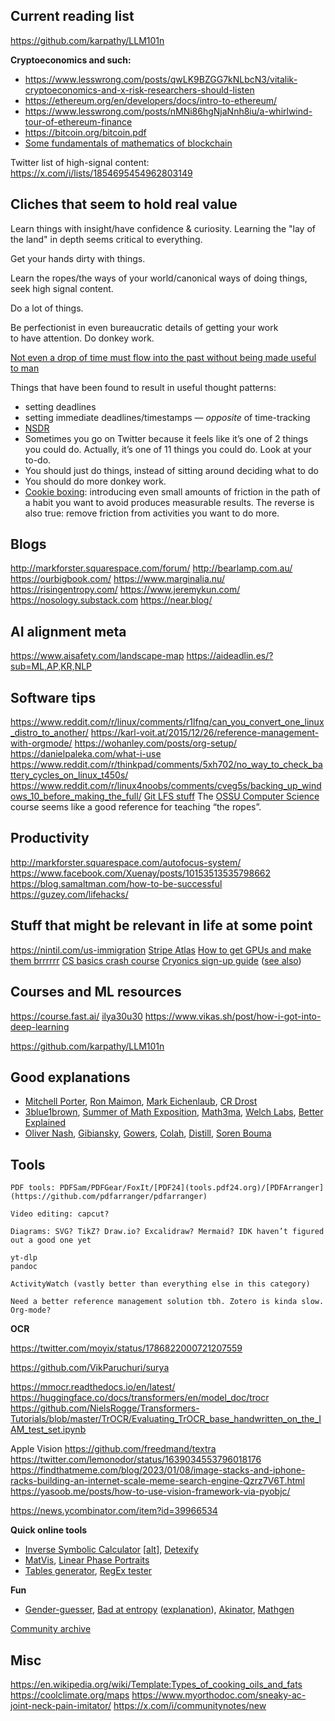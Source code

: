 ## Current reading list

https://github.com/karpathy/LLM101n

**Cryptoeconomics and such:**
- https://www.lesswrong.com/posts/qwLK9BZGG7kNLbcN3/vitalik-cryptoeconomics-and-x-risk-researchers-should-listen
- https://ethereum.org/en/developers/docs/intro-to-ethereum/
- https://www.lesswrong.com/posts/nMNi86hgNjaNnh8iu/a-whirlwind-tour-of-ethereum-finance
- https://bitcoin.org/bitcoin.pdf
- [Some fundamentals of mathematics of blockchain](https://drive.google.com/file/d/1aFQD06IlRnv--6O_R1-JTOVUlkJiK9OJ/view?usp=sharing)

Twitter list of high-signal content: https://x.com/i/lists/1854695454962803149

## Cliches that seem to hold real value

Learn things with insight/have confidence & curiosity. Learning the "lay of the land" in depth seems critical to everything.

Get your hands dirty with things.

Learn the ropes/the ways of your world/canonical ways of doing things, seek high signal content.

Do a lot of things.

Be perfectionist in even bureaucratic details of getting your work to have attention. Do donkey work.

[Not even a drop of time must flow into the past without being made useful to man](https://en.wikipedia.org/wiki/Parakramabahu_I)

Things that have been found to result in useful thought patterns:

- setting deadlines
- setting immediate deadlines/timestamps — *opposite* of time-tracking
- [NSDR](https://www.youtube.com/watch?v=AKGrmY8OSHM)
- Sometimes you go on Twitter because it feels like it’s one of 2 things you could do. Actually, it’s one of 11 things you could do. Look at your to-do.
- You should just do things, instead of sitting around deciding what to do
- You should do more donkey work.
- [Cookie boxing](https://x.com/kitten_beloved/status/1792668447366943000): introducing even small amounts of friction in the path of a habit you want to avoid produces measurable results. The reverse is also true: remove friction from activities you want to do more.


## Blogs

http://markforster.squarespace.com/forum/
http://bearlamp.com.au/
https://ourbigbook.com/
https://www.marginalia.nu/
https://risingentropy.com/
https://www.jeremykun.com/
https://nosology.substack.com
https://near.blog/

## AI alignment meta

https://www.aisafety.com/landscape-map
https://aideadlin.es/?sub=ML,AP,KR,NLP

## Software tips

https://www.reddit.com/r/linux/comments/r1lfnq/can_you_convert_one_linux_distro_to_another/
https://karl-voit.at/2015/12/26/reference-management-with-orgmode/
https://wohanley.com/posts/org-setup/
https://danielpaleka.com/what-i-use
https://www.reddit.com/r/thinkpad/comments/5xh702/no_way_to_check_battery_cycles_on_linux_t450s/
https://www.reddit.com/r/linux4noobs/comments/cveg5s/backing_up_windows_10_before_making_the_full/
[Git LFS stuff](https://chatgpt.com/share/66f84fbc-5638-8005-83f0-a73f1bc97652)
The [OSSU Computer Science](https://github.com/ossu/computer-science) course seems like a good reference for teaching “the ropes”.

## Productivity

http://markforster.squarespace.com/autofocus-system/
https://www.facebook.com/Xuenay/posts/10153513535798662
https://blog.samaltman.com/how-to-be-successful
https://guzey.com/lifehacks/

## Stuff that might be relevant in life at some point

https://nintil.com/us-immigration
[Stripe Atlas](https://www.reddit.com/r/ycombinator/comments/17qmdx5/if_you_consider_stripe_atlas_heres_a_cheaper_way/)
[How to get GPUs and make them brrrrrr](https://docs.google.com/document/d/1_Te7AdtJrHLIzaVsSFxu03eGeCV8aw_QJkDXOo5tSUU/edit?tab=t.0#heading=h.ni2mkpurj7yt)
[CS basics crash course](https://x.com/arpit20adlakha/status/1805084468870521100)
[Cryonics sign-up guide](https://www.lesswrong.com/s/weBHYgBXg9thEQNEe/p/2cYebKxNp47PapHTL) ([see also](https://ralphmerkle.com/cryo/))
## Courses and ML resources
https://course.fast.ai/
[ilya30u30](https://arc.net/folder/D0472A20-9C20-4D3F-B145-D2865C0A9FEE)
https://www.vikas.sh/post/how-i-got-into-deep-learning

https://github.com/karpathy/LLM101n
## Good explanations

- [Mitchell Porter](https://physics.stackexchange.com/users/1486/mitchell-porter), [Ron Maimon](https://physics.stackexchange.com/users/4864/ron-maimon), [Mark Eichenlaub](https://www.quora.com/profile/Mark-Eichenlaub), [CR Drost](https://physics.stackexchange.com/users/73490/cr-drost)
- [3blue1brown](https://www.youtube.com/channel/UCYO_jab_esuFRV4b17AJtAw), [Summer of Math Exposition](https://www.3blue1brown.com/blog/some1-results), [Math3ma](https://www.math3ma.com/), [Welch Labs](https://www.youtube.com/c/WelchLabsVideo/videos), [Better Explained](https://betterexplained.com/) 
- [Oliver Nash](http://olivernash.org/), [Gibiansky](https://andrew.gibiansky.com/), [Gowers](https://gowers.wordpress.com/), [Colah](http://colah.github.io/), [Distill](https://distill.pub/), [Soren Bouma](https://sorenbouma.github.io/)

## Tools
```
PDF tools: PDFSam/PDFGear/FoxIt/[PDF24](tools.pdf24.org)/[PDFArranger](https://github.com/pdfarranger/pdfarranger)

Video editing: capcut?

Diagrams: SVG? TikZ? Draw.io? Excalidraw? Mermaid? IDK haven’t figured out a good one yet

yt-dlp
pandoc

ActivityWatch (vastly better than everything else in this category)

Need a better reference management solution tbh. Zotero is kinda slow. Org-mode? 
```

**OCR**

https://twitter.com/moyix/status/1786822000721207559

https://github.com/VikParuchuri/surya

https://mmocr.readthedocs.io/en/latest/
https://huggingface.co/docs/transformers/en/model_doc/trocr
https://github.com/NielsRogge/Transformers-Tutorials/blob/master/TrOCR/Evaluating_TrOCR_base_handwritten_on_the_IAM_test_set.ipynb

Apple Vision
https://github.com/freedmand/textra
https://twitter.com/lemonodor/status/1639034553796018176
https://findthatmeme.com/blog/2023/01/08/image-stacks-and-iphone-racks-building-an-internet-scale-meme-search-engine-Qzrz7V6T.html
https://yasoob.me/posts/how-to-use-vision-framework-via-pyobjc/

https://news.ycombinator.com/item?id=39966534

**Quick online tools**
- [Inverse Symbolic Calculator](http://wayback.cecm.sfu.ca/projects/ISC/ISCmain.html) [[alt](https://isc.carma.newcastle.edu.au/)], [Detexify](https://detexify.kirelabs.org/)
- [MatVis](http://shad.io/MatVis/), [Linear Phase Portraits](http://mathlets.org/mathlets/linear-phase-portraits-matrix-entry/)
- [Tables generator](http://www.tablesgenerator.com/html_tables), [RegEx tester](https://regex101.com/)


**Fun**  
- [Gender-guesser](http://www.hackerfactor.com/GenderGuesser.php), [Bad at entropy](http://www.loper-os.org/bad-at-entropy/manmach.html) ([explanation](https://www.reddit.com/r/programming/comments/1p3ti1/you_are_bad_at_entropy/)), [Akinator](https://en.akinator.com/), [Mathgen](https://thatsmathematics.com/mathgen/)

[Community archive](https://www.community-archive.org/)

## Misc

https://en.wikipedia.org/wiki/Template:Types_of_cooking_oils_and_fats
https://coolclimate.org/maps
https://www.myorthodoc.com/sneaky-ac-joint-neck-pain-imitator/
https://x.com/i/communitynotes/new